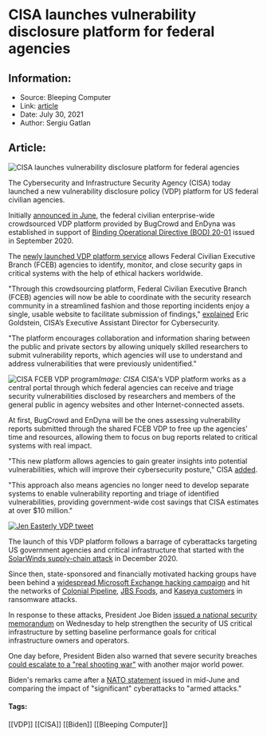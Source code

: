 # CISA launches vulnerability disclosure platform for federal agencies
### 

## Information:
+ Source: Bleeping Computer
+ Link: [article](https://www.bleepingcomputer.com/news/security/cisa-launches-vulnerability-disclosure-platform-for-federal-agencies/)
+ Date: July 30, 2021
+ Author: Sergiu Gatlan


## Article:
![CISA launches vulnerability disclosure platform for federal agencies](https://www.bleepstatic.com/content/hl-images/2021/04/08/CISA.jpg)


The Cybersecurity and Infrastructure Security Agency (CISA) today launched a new vulnerability disclosure policy (VDP) platform for US federal civilian agencies.


Initially [announced in June](https://www.bugcrowd.com/press-release/cisa-selects-bugcrowd-and-endyna-to-run-its-vulnerability-disclosure-policy-platform/#accept), the federal civilian enterprise-wide crowdsourced VDP platform provided by BugCrowd and EnDyna was established in support of [Binding Operational Directive (BOD) 20-01](https://cyber.dhs.gov/bod/20-01/) issued in September 2020.


The [newly launched VDP platform service](https://bugcrowd.com/programs/organizations/cisa) allows Federal Civilian Executive Branch (FCEB) agencies to identify, monitor, and close security gaps in critical systems with the help of ethical hackers worldwide.


"Through this crowdsourcing platform, Federal Civilian Executive Branch (FCEB) agencies will now be able to coordinate with the security research community in a streamlined fashion and those reporting incidents enjoy a single, usable website to facilitate submission of findings," [explained](https://www.cisa.gov/blog/2021/07/29/cisa-announces-new-vulnerability-disclosure-policy-vdp-platform) Eric Goldstein, CISA’s Executive Assistant Director for Cybersecurity.


"The platform encourages collaboration and information sharing between the public and private sectors by allowing uniquely skilled researchers to submit vulnerability reports, which agencies will use to understand and address vulnerabilities that were previously unidentified."



![CISA FCEB VDP program](https://www.bleepstatic.com/images/news/u/1109292/2021/CISA%20FCEB%20VDP%20program.png)*Image: CISA*
CISA's VDP platform works as a central portal through which federal agencies can receive and triage security vulnerabilities disclosed by researchers and members of the general public in agency websites and other Internet-connected assets.


At first, BugCrowd and EnDyna will be the ones assessing vulnerability reports submitted through the shared FCEB VDP to free up the agencies' time and resources, allowing them to focus on bug reports related to critical systems with real impact.


"This new platform allows agencies to gain greater insights into potential vulnerabilities, which will improve their cybersecurity posture," CISA [added](https://us-cert.cisa.gov/ncas/current-activity/2021/07/30/cisa-announces-vulnerability-disclosure-policy-vdp-platform).


"This approach also means agencies no longer need to develop separate systems to enable vulnerability reporting and triage of identified vulnerabilities, providing government-wide cost savings that CISA estimates at over $10 million."



[![Jen Easterly VDP tweet](https://www.bleepstatic.com/images/news/u/1109292/2021/Jen-Easterly-VDP-tweet.png)](https://twitter.com/CISAJen/status/1421098941190492162)



The launch of this VDP platform follows a barrage of cyberattacks targeting US government agencies and critical infrastructure that started with the [SolarWinds supply-chain attack](https://www.bleepingcomputer.com/news/security/us-government-confirms-russian-svr-behind-the-solarwinds-hack/) in December 2020.


Since then, state-sponsored and financially motivated hacking groups have been behind a [widespread Microsoft Exchange hacking campaign](https://www.bleepingcomputer.com/news/security/fbi-nuked-web-shells-from-hacked-exchange-servers-without-telling-owners/) and hit the networks of [Colonial Pipeline](https://www.bleepingcomputer.com/tag/colonial-pipeline/), [JBS Foods](https://www.bleepingcomputer.com/news/security/food-giant-jbs-foods-shuts-down-production-after-cyberattack/), and [Kaseya customers](https://www.bleepingcomputer.com/news/security/revil-ransomware-hits-1-000-plus-companies-in-msp-supply-chain-attack/) in ransomware attacks.


In response to these attacks, President Joe Biden [issued a national security memorandum](https://www.bleepingcomputer.com/news/security/new-us-security-memorandum-bolsters-critical-infrastructure-cybersecurity/) on Wednesday to help strengthen the security of US critical infrastructure by setting baseline performance goals for critical infrastructure owners and operators.


One day before, President Biden also warned that severe security breaches [could escalate to a "real shooting war"](https://www.bleepingcomputer.com/news/security/biden-severe-cyberattacks-could-escalate-to-real-shooting-war/) with another major world power.


Biden's remarks came after a [NATO statement](https://www.nato.int/cps/en/natohq/news_185000.htm#:~:text=We%20reaffirm%20that,an%20armed%20attack.) issued in mid-June and comparing the impact of "significant" cyberattacks to "armed attacks."




#### Tags:
[[VDP]] [[CISA]] [[Biden]] [[Bleeping Computer]]

